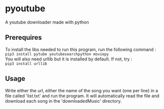 # pyoutube
A youtube downloader made with python 

## Prerequires
To install the libs needed to run this program, run the following command :  
`pip3 install pytube youtubesearchpython moviepy`  
You will also need urllib but it is installed by default. If not, try :  
`pip3 install urllib`

## Usage
Write either the url, either the name of the song you want (one per line) in a file called 'list.txt' and run the program. It will automatically read the file and download each song in the 'downloadedMusic' directory.
